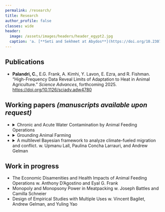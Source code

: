 ```yaml
---
permalink: /research/
title: Research
author_profile: false
classes: wide
header:
  image: /assets/images/headers/header_egypt2.jpg
  caption: 'a. [**Seti and Sekhmet at Abydos**](https://doi.org/10.2307/3269982){:target="_blank"}, b. [**Apis**](https://art.thewalters.org/detail/22249){:target="_blank"}'
---
```

## Publications

<ul class="bulleted-list">
  <li class="article_published">
    <strong>Palandri, C.</strong>, E.G. Frank, A. Kimhi, Y. Lavon, E. Ezra, and R. Fishman.  
    “High-Frequency Data Reveal Limits of Adaptation to Heat in Animal Agriculture.”  
    <em>Science Advances</em>, forthcoming 2025.  
    <a href="https://doi.org/10.1126/sciadv.adw4780" target="_blank">https://doi.org/10.1126/sciadv.adw4780</a>
  </li>
</ul>

## Working papers _(manuscripts available upon request)_

<ul class="dropdown-list">
	<li class="dropdown_abstract">
		<details>
			<summary class="articleTitle_wp">Chronic and Acute Water Contamination by Animal Feeding Operations</summary>
			<p>The majority of U.S. animal farming takes place in industrial Animal Feeding Operations (AFOs), where large quantities of manure are produced, stored, then typically spread onto fields. The concentration of animal waste is thought to threaten environmental and public health, as airborne and waterborne transmission puts communities at risk of environmental exposure to its contaminants. Water pollution from swine operations is of particular concern yet there are no robust causal estimates of this externality to date. I gather panel data of all permitted AFOs in the two main hog producing states — Iowa (2002-2017) and North Carolina (1997-2020) — and estimate the effects of animal production on downstream surface water quality readings.</p>
			<p>My analysis espouses the spatial structure of the underlying process by constructing station-specific drainage areas, and I use two identification strategies appropriate for the states’ regulatory settings and data resolution: the first leverages the spatiotemporal variation in animal production in Iowa, the second the randomness of intense precipitation events on North Carolina farms.</p>
			<p>I find deleterious effects across water quality indicators and across types of operations, including from facilities below the size threshold at which the industry is currently regulated. A daily rainfall extreme at an AFO increases downstream levels of fecal coliforms by 3.5%, and nutrients by 0.5-0.7%, relative to mean sample levels, while an additional swine operation in the average station drainage area increases nutrient concentrations by 3.8-10.7% and decreases dissolved oxygen by 1.1%, relative to sample mean levels. These effects are higher than previous findings focused on large dairies, and are higher for swine AFOs relative to all AFOs.</p>
		</details>
	</li>
	<li class="dropdown_abstract">
		<details>
			<summary class="articleTitle_wp">Grounding Animal Farming</summary>
			<div class="dropdown-content">
				<div class="text-container">
					<p>Animal farming is at a crossroads in industrialized economies, where three frameworks for potential system futures dominate the debate: sustainable intensification, agroecology, and abolition. This paper takes a systems perspective that sheds light on some of the limitations of each approach, and brings together insights from various disciplines to propose a unifying framework.</p>
					<p>The argument first defines the boundaries and core components of the system of animal farming, and then identifies how each of the three frameworks addresses the interconnections between these elements. I bring forward key insights from research in agronomy, sociology, and philosophy, which directly address blind spots of each framework, in particular the conditions for sustainable human-animal interactions.</p>
					<p>To be sustainable, a framework for animal farming must address the interconnections of the three core components of this socio-ecological system: humans and their institutional structures, farm animals, and land. I articulate one which does: a grounded animal farming system. It recognizes the particular social relationships and the multiple carrying capacities at play as features that distinguish animal farming from other sectors of the economy. I show its parallels with proposed paradigms on how to pursue a larger socio-ecological transition.</p>
				</div>
				<img src="/assets/images/fig_papers/fig_groundingAF.png" alt="Image" class="align-right" />
			</div>
		</details>
	</li>
	<li class="dropdown_abstract">
		<details>
			<summary class="articleTitle_wp">A multilevel Bayesian framework to analyze climate-fueled migration and conflict. <span class="coauthors">w. Upmanu Lall, Paulina Concha Larrauri, and Andrew Gelman</span></summary>
			<div class="dropdown-content">
				<div class="text-container">
					<p>Do climate conditions and extreme events fuel conflict and migration? This question, of growing interest given increasingly dire climate change projections, is commonly addressed in causal studies that leverage natural experiments by using a multivariate linear regression model with fixed effects. We show that in the climate-migration-conflict nexus, the features of the data generating process and the implicit prediction motivation make for a substantial departure from the assumptions of the typical linear reduced form model, which challenges the reliability of inferences. We propose a unifying hierarchical Bayesian framework for inferences from the same natural experiments, and describe its benefits for internal and external validity and for analyzing the heterogeneity in response to climate. We illustrate the misleading results that can ensue from the typical approach and the advantages of the hierarchical Bayesian framework by using a conflict dataset representative of the literature.</p>
				</div>
			</div>
		</details>
	</li>
  <!--
  <li class="item">
    <h3 class="item-title">Item 2 - test</h3>
    <button class="dropdown-btn">Details</button>
    <div class="dropdown-content">
      <p>Paragraph 1 for item 2.</p>
      <p>Paragraph 2 for item 2.</p>
    </div>
  </li>
  -->
</ul>

## Work in progress

<ul class="bulleted-list">
	<li class="articleTitle_wip">The Economic Disamenities and Health Impacts of Animal Feeding Operations <span class="coauthors">w. Anthony D’Agostino and Eyal G. Frank</span></li>
	<li class="articleTitle_wip">Monopoly and Monopsony Power in Meatpacking <span class="coauthors">w. Joseph Battles and Camilla Schneier</span></li>
	<li class="articleTitle_wip">Design of Empirical Studies with Multiple Uses <span class="coauthors">w. Vincent Bagilet, Andrew Gelman, and Yuling Yao</span></li>
</ul>
